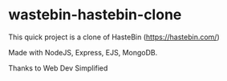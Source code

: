 # wastebin-hastebin-clone

This quick project is a clone of HasteBin (https://hastebin.com/)

Made with NodeJS, Express, EJS, MongoDB.

Thanks to Web Dev Simplified

